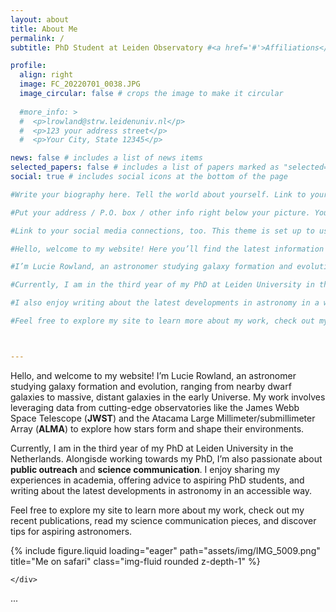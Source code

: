 ```yaml
---
layout: about 
title: About Me
permalink: /
subtitle: PhD Student at Leiden Observatory #<a href='#'>Affiliations</a>. Address. Contacts. Motto. Etc.

profile:
  align: right
  image: FC_20220701_0038.JPG
  image_circular: false # crops the image to make it circular
  
  #more_info: >
  #  <p>lrowland@strw.leidenuniv.nl</p>
  #  <p>123 your address street</p>
  #  <p>Your City, State 12345</p>

news: false # includes a list of news items
selected_papers: false # includes a list of papers marked as "selected={true}"
social: true # includes social icons at the bottom of the page

#Write your biography here. Tell the world about yourself. Link to your favorite [subreddit](http://reddit.com). You can put a picture in, too. The code is already in, just name your picture `prof_pic.jpg` and put it in the `img/` folder.

#Put your address / P.O. box / other info right below your picture. You can also disable any of these elements by editing `profile` property of the YAML header of your `_pages/about.md`. Edit `_bibliography/papers.bib` and Jekyll will render your [publications page](/al-folio/publications/) automatically.

#Link to your social media connections, too. This theme is set up to use [Font Awesome icons](https://fontawesome.com/) and [Academicons](https://jpswalsh.github.io/academicons/), like the ones below. Add your Facebook, Twitter, LinkedIn, Google Scholar, or just disable all of them.

#Hello, welcome to my website! Here you’ll find the latest information about my research, publications, and public outreach efforts.

#I’m Lucie Rowland, an astronomer studying galaxy formation and evolution, ranging from nearby dwarf galaxies to massive, distant galaxies in the early Universe. My work involves leveraging data from cutting-edge observatories like the James Webb Space Telescope (JWST) and the Atacama Large Millimeter/submillimeter Array (ALMA) to uncover how stars form and influence their environments.

#Currently, I am in the third year of my PhD at Leiden University in the Netherlands. Alongside my research, I am enthusiastic about public outreach and science communication. I enjoy sharing my experiences of academic life, the challenges and rewards of pursuing a PhD, and the adventure of moving abroad. Whether you're an aspiring PhD student or someone curious about a career in research, I’m always happy to offer advice and tips to help you navigate your path.

#I also enjoy writing about the latest developments in astronomy in a way that anyone can understand. It’s an exciting time to be an astronomer, and I hope to make complex scientific discoveries accessible and engaging for a broad audience. 

#Feel free to explore my site to learn more about my work, check out my recent publications, read my science communication pieces, and discover tips for aspiring astronomers. Feel free to explore my site to learn more about my research, publications, and science communication efforts!



---
```

Hello, and welcome to my website! I’m Lucie Rowland, an astronomer studying galaxy formation and evolution, ranging from nearby dwarf galaxies to massive, distant galaxies in the early Universe. My work involves leveraging data from cutting-edge observatories like the James Webb Space Telescope (**JWST**) and the Atacama Large Millimeter/submillimeter Array (**ALMA**) to explore how stars form and shape their environments.

Currently, I am in the third year of my PhD at Leiden University in the Netherlands. Alongisde working towards my PhD, I’m also passionate about **public outreach** and **science communication**. I enjoy sharing my experiences in academia, offering advice to aspiring PhD students, and writing about the latest developments in astronomy in an accessible way.

Feel free to explore my site to learn more about my work, check out my recent publications, read my science communication pieces, and discover tips for aspiring astronomers.




<div class="row">
    <div class="col-sm mt-3 mt-md-0">
        {% include figure.liquid loading="eager" path="assets/img/IMG_5009.png" title="Me on safari" class="img-fluid rounded z-depth-1" %}
    
    </div>
</div>
<div class="caption">
    ...
</div>






